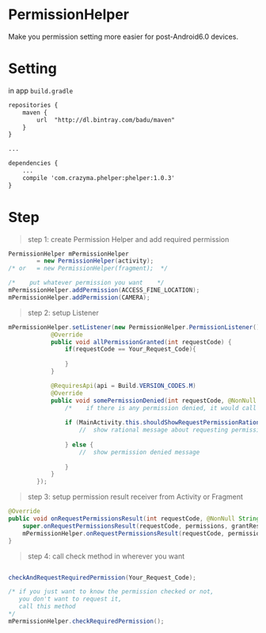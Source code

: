﻿PermissionHelper
===
Make you permission setting more easier for post-Android6.0 devices.

Setting
===
in app `build.gradle`
``` XML
repositories {
    maven {
        url  "http://dl.bintray.com/badu/maven"
    }
}

...

dependencies {
    ...
    compile 'com.crazyma.phelper:phelper:1.0.3'
}
```

Step
===
> step 1: create Permission Helper and add required permission
``` java
PermissionHelper mPermissionHelper 
        = new PermissionHelper(activity);
/* or   = new PermissionHelper(fragment);  */

/*    put whatever permission you want    */
mPermissionHelper.addPermission(ACCESS_FINE_LOCATION);
mPermissionHelper.addPermission(CAMERA);

```

> step 2: setup Listener
``` java
mPermissionHelper.setListener(new PermissionHelper.PermissionListener() {
            @Override
            public void allPermissionGranted(int requestCode) {
                if(requestCode == Your_Request_Code){
                    
                }
            }

            @RequiresApi(api = Build.VERSION_CODES.M)
            @Override
            public void somePermissionDenied(int requestCode, @NonNull String[] permissions, @NonNull int[] grantResults) {
                /*    if there is any permission denied, it would call this method    */
                
                if (MainActivity.this.shouldShowRequestPermissionRationale(permissions[0])) {
                    //  show rational message about requesting permission
                    
                } else {
                    //  show permission denied message
                    
                }
            }
        });
```

> step 3: setup permission result receiver from Activity or Fragment
``` java
@Override
public void onRequestPermissionsResult(int requestCode, @NonNull String[] permissions, @NonNull int[] grantResults) {
    super.onRequestPermissionsResult(requestCode, permissions, grantResults);
    mPermissionHelper.onRequestPermissionsResult(requestCode, permissions, grantResults);
}
```


> step 4: call check method in wherever you want
``` java

checkAndRequestRequiredPermission(Your_Request_Code);

/* if you just want to know the permission checked or not,
   you don't want to request it,
   call this method    
*/   
mPermissionHelper.checkRequiredPermission();
   
```
